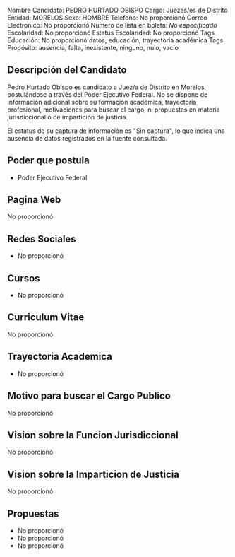 Nombre Candidato: PEDRO HURTADO OBISPO
Cargo: Juezas/es de Distrito
Entidad: MORELOS
Sexo: HOMBRE
Telefono: No proporcionó
Correo Electronico: No proporcionó
Numero de lista en boleta: *No especificado*
Escolaridad: No proporcionó
Estatus Escolaridad: No proporcionó
Tags Educación: No proporcionó datos, educación, trayectoria académica
Tags Propósito: ausencia, falta, inexistente, ninguno, nulo, vacío


## Descripción del Candidato 

Pedro Hurtado Obispo es candidato a Juez/a de Distrito en Morelos, postulándose a través del Poder Ejecutivo Federal. No se dispone de información adicional sobre su formación académica, trayectoria profesional, motivaciones para buscar el cargo, ni propuestas en materia jurisdiccional o de impartición de justicia.

El estatus de su captura de información es "Sin captura", lo que indica una ausencia de datos registrados en la fuente consultada.


## Poder que postula

- Poder Ejecutivo Federal


## Pagina Web

No proporcionó


## Redes Sociales

- No proporcionó


## Cursos

- No proporcionó


## Curriculum Vitae

No proporcionó


## Trayectoria Academica

- No proporcionó


## Motivo para buscar el Cargo Publico

No proporcionó


## Vision sobre la Funcion Jurisdiccional

No proporcionó


## Vision sobre la Imparticion de Justicia

No proporcionó


## Propuestas

- No proporcionó
- No proporcionó
- No proporcionó

